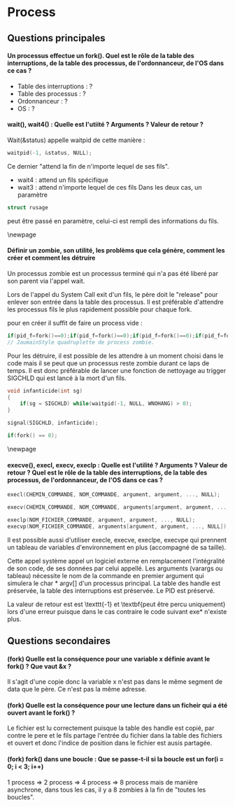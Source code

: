# Process

## Questions principales

#### Un processus effectue un fork(). Quel est le rôle de la table des interruptions, de la table des processus, de l'ordonnanceur, de l'OS dans ce cas ?

+ Table des interruptions : ?
+ Table des processus : ?
+ Ordonnanceur : ?
+ OS : ?

#### wait(), wait4() : Quelle est l'utiité ? Arguments ? Valeur de retour ?

Wait(&status) appelle waitpid de cette manière :

```C
waitpid(-1, &status, NULL);
```

Ce dernier "attend la fin de n'importe lequel de ses fils".

+ wait4 : attend un fils spécifique
+ wait3 : attend n'importe lequel de ces fils
Dans les deux cas, un paramètre 
```C
struct rusage
```
peut être passé en paramètre, celui-ci est rempli des informations du fils.

\newpage

#### Définir un zombie, son utilité, les problèms que cela génère, comment les créer et comment les détruire

Un processus zombie est un processus terminé qui n'a pas été liberé par son
parent via l'appel wait.

Lors de l'appel du System Call exit d'un fils, le père doit le "release" pour
enlever son entrée dans la table des processus. Il est préférable d'attendre les
processus fils le plus rapidement possible pour chaque fork.

pour en créer il suffit de faire un process vide : 

```C
if(pid_f=fork()==0);if(pid_f=fork()==0);if(pid_f=fork()==0);if(pid_f=fork()==0); 	
// JaumainStyle quadruplette de process zombie.
```

Pour les détruire, il est possible de les attendre à un moment choisi dans le
code mais il se peut que un processus reste zombie durant ce laps de temps. Il
est donc préférable de lancer une fonction de nettoyage au trigger SIGCHLD qui
est lancé à la mort d'un fils.

```C
void infanticide(int sg)
{
	if(sg = SIGCHLD) while(waitpid(-1, NULL, WNOHANG) > 0);
}

signal(SIGCHLD, infanticide);

if(fork() == 0);
```

\newpage

#### execve(), execl, execv, execlp : Quelle est l'utilité ? Arguments ? Valeur de retour ?  Quel est le rôle de la table des interruptions, de la table des processus, de l'ordonnanceur, de l'OS dans ce cas ?

```C
execl(CHEMIN_COMMANDE, NOM_COMMANDE, argument, argument, ..., NULL);
```

```C
execv(CHEMIN_COMMANDE, NOM_COMMANDE, arguments[argument, argument, ..., NULL]);
```

```C
execlp(NOM_FICHIER_COMMANDE, argument, argument, ..., NULL);
execvp(NOM_FICHIER_COMMANDE, arguments[argument, argument, ..., NULL]);
```

Il est possible aussi d'utiliser execle, execve, execlpe, execvpe qui prennent
un tableau de variables d'environnement en plus (accompagné de sa taille).

Cette appel système appel un logiciel externe en remplacement l'intégralité de
son code, de ses données par celui appellé. Les arguments (varargs ou tableau)
nécessite le nom de la commande en premier argument qui simulera le char *
argv[] d'un processus principal.
La table des handle est préservée, la table des interruptions est préservée.
Le PID est préservé.

La valeur de retour est est \texttt{-1} et \textbf{peut être percu uniquement}
lors d'une erreur puisque dans le cas contraire le code suivant exe\* n'existe
plus.

## Questions secondaires

#### (fork) Quelle est la conséquence pour une variable x définie avant le fork() ? Que vaut &x ?

Il s'agit d'une copie donc la variable x n'est pas dans le même segment de data
que le père. Ce n'est pas la même adresse.

#### (fork) Quelle est la conséquence pour une lecture dans un ficheir qui a été ouvert avant le fork() ?

Le fichier est lu correctement puisque la table des handle est copié, par contre
le pere et le fils partage l'entrée du fichier dans la table des fichiers et
ouvert et donc l'indice de position dans le fichier est ausis partagée.

#### (fork) fork() dans une boucle : Que se passe-t-il si la boucle est un for(i = 0; i < 3; i++)
1 process => 2 process => 4 process => 8 process
mais de manière asynchrone, dans tous les cas, il y a 8 zombies à la fin de
"toutes les boucles".

